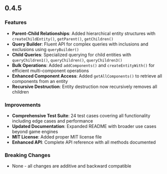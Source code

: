 ## 0.4.5

### Features
* **Parent-Child Relationships**: Added hierarchical entity structures with `createChildEntity()`, `getParent()`, `getChildren()`
* **Query Builder**: Fluent API for complex queries with inclusions and exclusions using `queryBuilder()`
* **Child Queries**: Specialized querying for child entities with `queryChildren1()`, `queryChildren()`, `queryChildren3()`
* **Bulk Operations**: Added `addComponents()` and `createEntityWith()` for efficient multi-component operations
* **Enhanced Component Access**: Added `getAllComponents()` to retrieve all components from an entity
* **Recursive Destruction**: Entity destruction now recursively removes all children

### Improvements
* **Comprehensive Test Suite**: 24 test cases covering all functionality including edge cases and performance
* **Updated Documentation**: Expanded README with broader use cases beyond game engines
* **MIT License**: Added proper MIT license file
* **Enhanced API**: Complete API reference with all methods documented

### Breaking Changes
* None - all changes are additive and backward compatible

 
